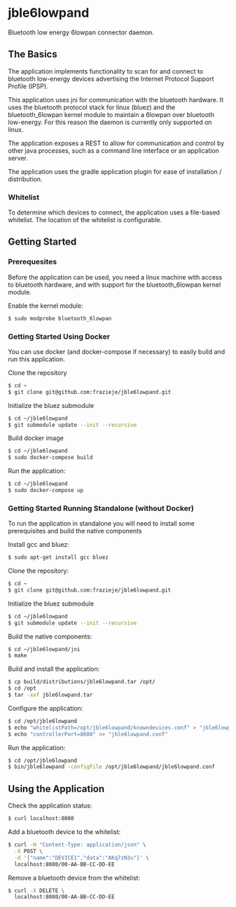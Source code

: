 # jble6lowpand
Bluetooth low energy 6lowpan connector daemon.
## The Basics
The application implements functionality to scan for and connect to bluetooth low-energy devices advertising the Internet Protocol Support Profile (IPSP).

This application uses jni for communication with the bluetooth hardware. It uses the bluetooth protocol stack for linux (bluez) and the bluetooth_6lowpan kernel module to maintain a 6lowpan over bluetooth low-energy. For this reason the daemon is currently only supported on linux.

The application exposes a REST to allow for communication and control by other java processes, such as a command line interface or an application server.

The application uses the gradle application plugin for ease of installation / distribution.

### Whitelist
To determine which devices to connect, the application uses a file-based whitelist. The location of the whitelist is configurable.

## Getting Started
### Prerequesites
Before the application can be used, you need a linux machine with access to bluetooth hardware, and with support for the bluetooth_6lowpan kernel module.

Enable the kernel module:
``` bash
$ sudo modprobe bluetooth_6lowpan
```

### Getting Started Using Docker
You can use docker (and docker-compose if necessary) to easily build and run this application.

Clone the repository
``` bash
$ cd ~
$ git clone git@github.com:frazieje/jble6lowpand.git
```

Initialize the bluez submodule
``` bash
$ cd ~/jble6lowpand
$ git submodule update --init --recursive
```

Build docker image
``` bash
$ cd ~/jble6lowpand
$ sudo docker-compose build
```

Run the application:
``` bash
$ cd ~/jble6lowpand
$ sudo docker-compose up
```

### Getting Started Running Standalone (without Docker)
To run the application in standalone you will need to install some prerequisites and build the native components

Install gcc and bluez:
``` bash
$ sudo apt-get install gcc bluez
```

Clone the repository: 
``` bash
$ cd ~
$ git clone git@github.com:frazieje/jble6lowpand.git
```

Initialize the bluez submodule
``` bash
$ cd ~/jble6lowpand
$ git submodule update --init --recursive
```

Build the native components:
``` bash
$ cd ~/jble6lowpand/jni
$ make
```

Build and install the application:
``` bash
$ cp build/distributions/jble6lowpand.tar /opt/
$ cd /opt
$ tar -xvf jble6lowpand.tar
```

Configure the application:
``` bash
$ cd /opt/jble6lowpand
$ echo "whitelistPath=/opt/jble6lowpand/knowndevices.conf" > "jble6lowpand.conf"
$ echo "controllerPort=8080" >> "jble6lowpand.conf"
```

Run the application:
``` bash
$ cd /opt/jble6lowpand
$ bin/jble6lowpand -configFile /opt/jble6lowpand/jble6lowpand.conf
```

## Using the Application

Check the application status:
``` bash
$ curl localhost:8080
```

Add a bluetooth device to the whitelist:
``` bash
$ curl -H "Content-Type: application/json" \
  -X POST \
  -d '{"name":"DEVICE1","data":"AKq7zN3u"}' \
  localhost:8080/00-AA-BB-CC-DD-EE
```

Remove a bluetooth device from the whitelist:
``` bash
$ curl -X DELETE \
  localhost:8080/00-AA-BB-CC-DD-EE
```



